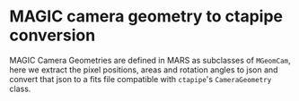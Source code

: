 # MAGIC camera geometry to ctapipe conversion


MAGIC Camera Geometries are defined in MARS as subclasses
of `MGeomCam`,
here we extract the pixel positions, areas and rotation angles
to json and convert that json to a fits file compatible
with `ctapipe`'s `CameraGeometry` class.

